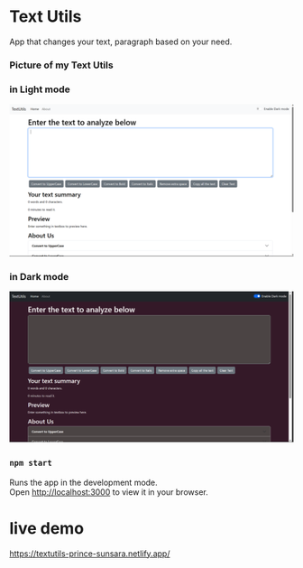 # Text Utils
App that changes your text, paragraph based on your need.

### Picture of my Text Utils
### in Light mode
![Text utils light mode](image.png)

### in Dark mode
![Text utils dark mode](image-1.png)


### `npm start`

Runs the app in the development mode.\
Open [http://localhost:3000](http://localhost:3000) to view it in your browser.

# live demo
https://textutils-prince-sunsara.netlify.app/
